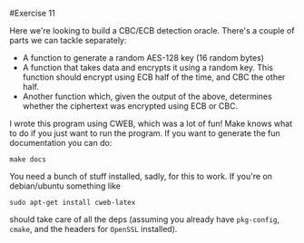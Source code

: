 #Exercise 11

Here we're looking to build a CBC/ECB detection oracle. There's a couple
of parts we can tackle separately:

* A function to generate a random AES-128 key (16 random bytes)
* A function that takes data and encrypts it using a random key. This
  function should encrypt using ECB half of the time, and CBC the other
  half.
* Another function which, given the output of the above, determines
  whether the ciphertext was encrypted using ECB or CBC.

I wrote this program using CWEB, which was a lot of fun! Make knows what
to do if you just want to run the program. If you want to generate the fun
documentation you can do:

```
make docs
```

You need a bunch of stuff installed, sadly, for this to work. If you're on
debian/ubuntu something like

```
sudo apt-get install cweb-latex
```

should take care of all the deps (assuming you already have `pkg-config`,
`cmake`, and the headers for `OpenSSL` installed).
